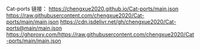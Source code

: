 Cat-ports
链接： 
https://chengxue2020.github.io/Cat-ports/main.json
https://raw.githubusercontent.com/chengxue2020/Cat-ports/main/main.json
https://cdn.jsdelivr.net/gh/chengxue2020/Cat-ports@main/main.json
https://ghproxy.com/https://raw.githubusercontent.com/chengxue2020/Cat-ports/main/main.json
